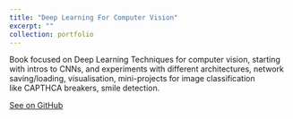 ```yaml
---
title: "Deep Learning For Computer Vision"
excerpt: "" 
collection: portfolio
---
```


Book focused on Deep Learning Techniques for computer vision, starting with intros to CNNs,
and experiments with different architectures, network saving/loading, visualisation, mini-projects for image classification  
like CAPTHCA breakers, smile detection.

[See on GitHub](https://github.com/AndLydakis/CVForDeepLearning)
